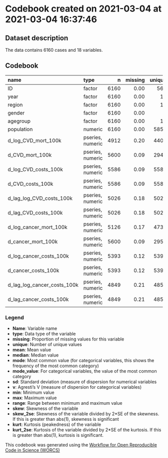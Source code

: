 Codebook created on 2021-03-04 at 2021-03-04 16:37:46
================

## Dataset description

The data contains 6160 cases and 18 variables.

## Codebook

| name                             | type             |    n | missing | unique |      mean |    median |      mode | mode\_value |         sd |    v |           min |         max |       range |   skew | skew\_2se |  kurt | kurt\_2se |
| :------------------------------- | :--------------- | ---: | ------: | -----: | --------: | --------: | --------: | :---------- | ---------: | ---: | ------------: | ----------: | ----------: | -----: | --------: | ----: | --------: |
| ID                               | factor           | 6160 |    0.00 |    561 |           |           |     11.00 | 1           |            | 1.00 |               |             |             |        |           |       |           |
| year                             | factor           | 6160 |    0.00 |     12 |           |           |    560.00 | 2007        |            | 0.91 |               |             |             |        |           |       |           |
| region                           | factor           | 6160 |    0.00 |     17 |           |           |    385.00 | BB          |            | 0.94 |               |             |             |        |           |       |           |
| gender                           | factor           | 6160 |    0.00 |      3 |           |           |   3168.00 | Female      |            | 0.50 |               |             |             |        |           |       |           |
| agegroup                         | factor           | 6160 |    0.00 |     19 |           |           |    352.00 | \<1         |            | 0.94 |               |             |             |        |           |       |           |
| population                       | numeric          | 6160 |    0.00 |   5851 | 145363.25 |  84419.00 |  84419.00 |             |  164389.79 |      |       2595.00 |  1275591.00 |  1272996.00 |   2.32 |     37.11 |  6.96 |     55.74 |
| d\_log\_CVD\_mort\_100k          | pseries, numeric | 4912 |    0.20 |   4406 |    \-0.03 |    \-0.03 |    \-0.03 |             |       0.39 |      |        \-2.08 |        2.48 |        4.56 |   0.12 |      1.66 |  6.17 |     44.14 |
| d\_CVD\_mort\_100k               | pseries, numeric | 5600 |    0.09 |   2940 |   \-26.82 |    \-0.80 |    \-0.80 |             |     162.59 |      |     \-1855.90 |     1693.10 |     3549.00 | \-3.06 |   \-46.74 | 34.41 |    262.91 |
| d\_log\_CVD\_costs\_100k         | pseries, numeric | 5586 |    0.09 |   5587 |      0.03 |      0.02 |      0.02 |             |       0.25 |      |        \-2.37 |        3.42 |        5.80 |   0.53 |      8.11 | 26.63 |    203.23 |
| d\_CVD\_costs\_100k              | pseries, numeric | 5586 |    0.09 |   5587 | 566638.93 | 121570.81 | 121570.81 |             | 1952082.92 |      | \-17218781.41 | 20702205.44 | 37920986.85 |   1.84 |     28.13 | 17.26 |    131.70 |
| d\_lag\_log\_CVD\_costs\_100k    | pseries, numeric | 5026 |    0.18 |   5027 |      0.03 |      0.03 |      0.03 |             |       0.25 |      |        \-2.37 |        3.42 |        5.80 |   0.51 |      7.41 | 27.63 |    200.03 |
| d\_lag\_CVD\_costs\_100k         | pseries, numeric | 5026 |    0.18 |   5027 | 603242.70 | 130112.44 | 130112.44 |             | 1933791.78 |      | \-17218781.41 | 19708419.17 | 36927200.58 |   1.90 |     27.46 | 15.61 |    113.00 |
| d\_log\_cancer\_mort\_100k       | pseries, numeric | 5126 |    0.17 |   4731 |    \-0.02 |    \-0.01 |    \-0.01 |             |       0.38 |      |        \-2.40 |        1.99 |        4.39 | \-0.24 |    \-3.57 |  7.37 |     53.88 |
| d\_cancer\_mort\_100k            | pseries, numeric | 5600 |    0.09 |   2954 |    \-3.46 |    \-0.30 |    \-0.30 |             |      62.25 |      |      \-648.90 |      764.10 |     1413.00 |   0.33 |      5.03 | 24.19 |    184.82 |
| d\_log\_cancer\_costs\_100k      | pseries, numeric | 5393 |    0.12 |   5394 |      0.02 |      0.02 |      0.02 |             |       0.27 |      |        \-2.90 |        2.58 |        5.48 |   0.54 |      8.13 | 19.71 |    147.79 |
| d\_cancer\_costs\_100k           | pseries, numeric | 5393 |    0.12 |   5394 | 240343.44 | 101990.03 | 101990.03 |             | 1076159.10 |      |  \-6225133.67 | 11347851.74 | 17572985.41 |   0.92 |     13.83 |  8.21 |     61.58 |
| d\_lag\_log\_cancer\_costs\_100k | pseries, numeric | 4849 |    0.21 |   4850 |      0.02 |      0.02 |      0.02 |             |       0.27 |      |        \-2.90 |        2.58 |        5.48 |   0.67 |      9.58 | 20.67 |    146.96 |
| d\_lag\_cancer\_costs\_100k      | pseries, numeric | 4849 |    0.21 |   4850 | 234314.18 | 102795.92 | 102795.92 |             | 1080367.90 |      |  \-6225133.67 | 11347851.74 | 17572985.41 |   0.90 |     12.74 |  8.60 |     61.15 |

### Legend

  - **Name**: Variable name
  - **type**: Data type of the variable
  - **missing**: Proportion of missing values for this variable
  - **unique**: Number of unique values
  - **mean**: Mean value
  - **median**: Median value
  - **mode**: Most common value (for categorical variables, this shows
    the frequency of the most common category)
  - **mode\_value**: For categorical variables, the value of the most
    common category
  - **sd**: Standard deviation (measure of dispersion for numerical
    variables
  - **v**: Agresti’s V (measure of dispersion for categorical variables)
  - **min**: Minimum value
  - **max**: Maximum value
  - **range**: Range between minimum and maximum value
  - **skew**: Skewness of the variable
  - **skew\_2se**: Skewness of the variable divided by 2\*SE of the
    skewness. If this is greater than abs(1), skewness is significant
  - **kurt**: Kurtosis (peakedness) of the variable
  - **kurt\_2se**: Kurtosis of the variable divided by 2\*SE of the
    kurtosis. If this is greater than abs(1), kurtosis is significant.

This codebook was generated using the [Workflow for Open Reproducible
Code in Science (WORCS)](https://osf.io/zcvbs/)
